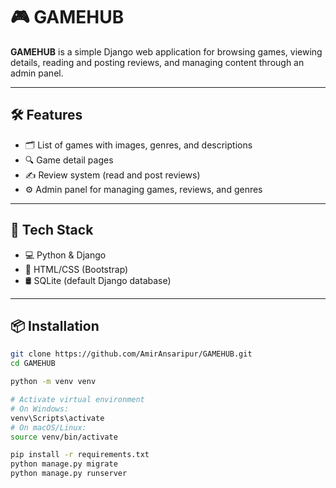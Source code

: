 # 🎮 GAMEHUB

**GAMEHUB** is a simple Django web application for browsing games, viewing details, reading and posting reviews, and managing content through an admin panel.

---

## 🛠️ Features

- 🗂️ List of games with images, genres, and descriptions  
- 🔍 Game detail pages  
- ✍️ Review system (read and post reviews)  
- ⚙️ Admin panel for managing games, reviews, and genres  

---

## 🚀 Tech Stack

- 💻 Python & Django  
- 🎨 HTML/CSS (Bootstrap)  
- 🛢️ SQLite (default Django database)  

---

## 📦 Installation

```bash
git clone https://github.com/AmirAnsaripur/GAMEHUB.git
cd GAMEHUB

python -m venv venv

# Activate virtual environment
# On Windows:
venv\Scripts\activate
# On macOS/Linux:
source venv/bin/activate

pip install -r requirements.txt
python manage.py migrate
python manage.py runserver
